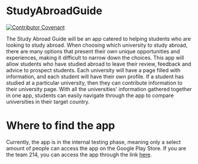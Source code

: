 # StudyAbroadGuide
[![Contributor Covenant](https://img.shields.io/badge/Contributor%20Covenant-2.1-4baaaa.svg)](CONDUCT.md) 

The Study Abroad Guide will be an app catered to helping students who are looking to study abroad. When choosing which university to study abroad, there are many options that present their own unique opportunities and experiences, making it difficult to narrow down the choices. This app will allow students who have studied abroad to leave their review, feedback and advice to prospect students. Each university will have a page filled with information, and each student will have their own profile. If a student has studied at a particular university, then they can contribute information to their university page. With all the universities' information gathered together in one app, students can easily navigate through the app to compare universities in their target country. 

# Where to find the app
Currently, the app is in the internal testing phase, meaning only a select amount of people can access the app on the Google Play Store. If you are the team 214, you can access the app through the link [here](https://play.google.com/apps/internaltest/4701695855178555989).
